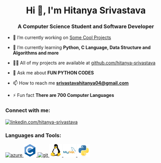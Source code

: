 <h1 align="center">Hi 👋, I'm Hitanya Srivastava</h1>
<h3 align="center">A Computer Science Student and Software Developer</h3>

- 🔭 I’m currently working on [Some Cool Projects](github.com/hitanya-srivastava/cards-game)

- 🌱 I’m currently learning **Python, C Language, Data Structure and Algorithms and more**

- 👨‍💻 All of my projects are available at [github.com/hitanya-srivastava](github.com/hitanya-srivastava)

- 💬 Ask me about **FUN PYTHON CODES**

- 📫 How to reach me **srivastavahitanya04@gmail.com**

- ⚡ Fun fact **There are 700 Computer Languages**

<h3 align="left">Connect with me:</h3>
<p align="left">
<a href="https://linkedin.com/in/linkedin.com/hitanya-srivastava" target="blank"><img align="center" src="https://raw.githubusercontent.com/rahuldkjain/github-profile-readme-generator/master/src/images/icons/Social/linked-in-alt.svg" alt="linkedin.com/hitanya-srivastava" height="30" width="40" /></a>
</p>

<h3 align="left">Languages and Tools:</h3>
<p align="left"> <a href="https://azure.microsoft.com/en-in/" target="_blank" rel="noreferrer"> <img src="https://www.vectorlogo.zone/logos/microsoft_azure/microsoft_azure-icon.svg" alt="azure" width="40" height="40"/> </a> <a href="https://www.cprogramming.com/" target="_blank" rel="noreferrer"> <img src="https://raw.githubusercontent.com/devicons/devicon/master/icons/c/c-original.svg" alt="c" width="40" height="40"/> </a> <a href="https://git-scm.com/" target="_blank" rel="noreferrer"> <img src="https://www.vectorlogo.zone/logos/git-scm/git-scm-icon.svg" alt="git" width="40" height="40"/> </a> <a href="https://www.linux.org/" target="_blank" rel="noreferrer"> <img src="https://raw.githubusercontent.com/devicons/devicon/master/icons/linux/linux-original.svg" alt="linux" width="40" height="40"/> </a> <a href="https://www.mysql.com/" target="_blank" rel="noreferrer"> <img src="https://raw.githubusercontent.com/devicons/devicon/master/icons/mysql/mysql-original-wordmark.svg" alt="mysql" width="40" height="40"/> </a> <a href="https://www.python.org" target="_blank" rel="noreferrer"> <img src="https://raw.githubusercontent.com/devicons/devicon/master/icons/python/python-original.svg" alt="python" width="40" height="40"/> </a> </p>

